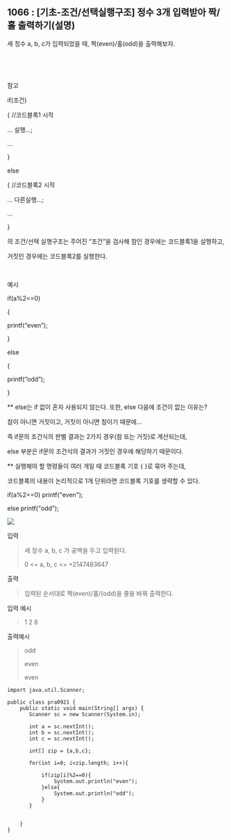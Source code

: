 ## 1066 : [기초-조건/선택실행구조] 정수 3개 입력받아 짝/홀 출력하기(설명)

세 정수 a, b, c가 입력되었을 때, 짝(even)/홀(odd)을 출력해보자.

​

​

참고

if(조건)

{ //코드블록1 시작

... 실행...;

...

}

else

{ //코드블록2 시작

... 다른실행...;

...

}

의 조건/선택 실행구조는 주어진 “조건”을 검사해 참인 경우에는 코드블록1을 실행하고,

거짓인 경우에는 코드블록2를 실행한다.

​

예시

if(a%2==0)

{

printf(“even”);

}

else

{

printf(“odd”);

}


** else는 if 없이 혼자 사용되지 않는다. 또한, else 다음에 조건이 없는 이유는?

참이 아니면 거짓이고, 거짓이 아니면 참이기 때문에...

즉 if문의 조건식의 판별 결과는 2가지 경우(참 또는 거짓)로 계산되는데,

else 부분은 if문의 조건식의 결과가 거짓인 경우에 해당하기 때문이다.



** 실행해야 할 명령들이 여러 개일 때 코드블록 기호 { }로 묶어 주는데,

코드블록의 내용이 논리적으로 1개 단위라면 코드블록 기호를 생략할 수 있다.



if(a%2==0) printf("even");

else printf("odd");

<img src="https://codeup.kr/upload/pimg6182_1.png">





입력

>세 정수 a, b, c 가 공백을 두고 입력된다.
>
>0 <= a, b, c <= +2147483647



출력

>입력된 순서대로 짝(even)/홀/(odd)을 줄을 바꿔 출력한다.

입력 예시

>1   2    8

출력예시

>odd
>
>even
>
>even

```shell
import java.util.Scanner;

public class pra0921 {
    public static void main(String[] args) {
       Scanner sc = new Scanner(System.in);

       int a = sc.nextInt();
       int b = sc.nextInt();
       int c = sc.nextInt();

       int[] zip = {a,b,c};

       for(int i=0; i<zip.length; i++){

           if(zip[i]%2==0){
               System.out.println("even");
           }else{
               System.out.println("odd");
           }
       }


    }
}

```
